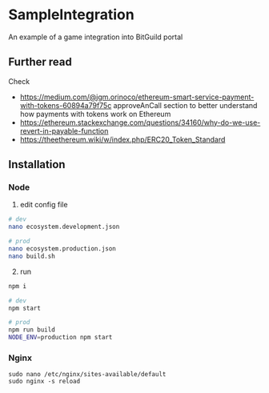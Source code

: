 # SampleIntegration
An example of a game integration into BitGuild portal


## Further read
Check 
* https://medium.com/@jgm.orinoco/ethereum-smart-service-payment-with-tokens-60894a79f75c approveAnCall section to better understand how payments with tokens work on Ethereum
* https://ethereum.stackexchange.com/questions/34160/why-do-we-use-revert-in-payable-function
* https://theethereum.wiki/w/index.php/ERC20_Token_Standard

## Installation

### Node

1. edit config file
```sh
# dev
nano ecosystem.development.json

# prod
nano ecosystem.production.json
nano build.sh
```

2. run
```sh
npm i

# dev
npm start

# prod
npm run build
NODE_ENV=production npm start
```

### Nginx

```
sudo nano /etc/nginx/sites-available/default
sudo nginx -s reload
```


